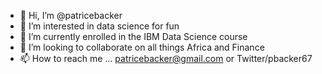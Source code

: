 - 👋 Hi, I’m @patricebacker
- 👀 I’m interested in data science for fun
- 🌱 I’m currently enrolled in the IBM Data Science course
- 💞️ I’m looking to collaborate on all things Africa and Finance
- 📫 How to reach me ... patricebacker@gmail.com or Twitter/pbacker67

<!---
patricebacker/patricebacker is a ✨ special ✨ repository because its `README.md` (this file) appears on your GitHub profile.
You can click the Preview link to take a look at your changes.
--->
